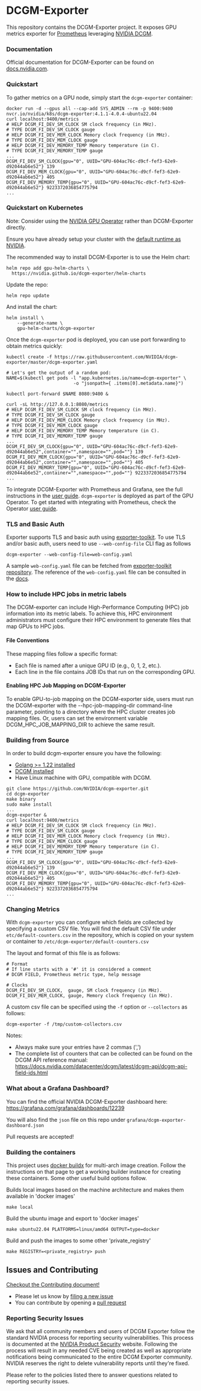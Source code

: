 # DCGM-Exporter

This repository contains the DCGM-Exporter project. It exposes GPU metrics exporter for [Prometheus](https://prometheus.io/) leveraging [NVIDIA DCGM](https://developer.nvidia.com/dcgm).

### Documentation

Official documentation for DCGM-Exporter can be found on [docs.nvidia.com](https://docs.nvidia.com/datacenter/cloud-native/gpu-telemetry/dcgm-exporter.html).

### Quickstart

To gather metrics on a GPU node, simply start the `dcgm-exporter` container:

```shell
docker run -d --gpus all --cap-add SYS_ADMIN --rm -p 9400:9400 nvcr.io/nvidia/k8s/dcgm-exporter:4.1.1-4.0.4-ubuntu22.04
curl localhost:9400/metrics
# HELP DCGM_FI_DEV_SM_CLOCK SM clock frequency (in MHz).
# TYPE DCGM_FI_DEV_SM_CLOCK gauge
# HELP DCGM_FI_DEV_MEM_CLOCK Memory clock frequency (in MHz).
# TYPE DCGM_FI_DEV_MEM_CLOCK gauge
# HELP DCGM_FI_DEV_MEMORY_TEMP Memory temperature (in C).
# TYPE DCGM_FI_DEV_MEMORY_TEMP gauge
...
DCGM_FI_DEV_SM_CLOCK{gpu="0", UUID="GPU-604ac76c-d9cf-fef3-62e9-d92044ab6e52"} 139
DCGM_FI_DEV_MEM_CLOCK{gpu="0", UUID="GPU-604ac76c-d9cf-fef3-62e9-d92044ab6e52"} 405
DCGM_FI_DEV_MEMORY_TEMP{gpu="0", UUID="GPU-604ac76c-d9cf-fef3-62e9-d92044ab6e52"} 9223372036854775794
...
```

### Quickstart on Kubernetes

Note: Consider using the [NVIDIA GPU Operator](https://github.com/NVIDIA/gpu-operator) rather than DCGM-Exporter directly.

Ensure you have already setup your cluster with the [default runtime as NVIDIA](https://github.com/NVIDIA/nvidia-container-runtime#docker-engine-setup).

The recommended way to install DCGM-Exporter is to use the Helm chart:

```shell
helm repo add gpu-helm-charts \
  https://nvidia.github.io/dcgm-exporter/helm-charts
```

Update the repo:

```shell
helm repo update
```

And install the chart:

```shell
helm install \
    --generate-name \
    gpu-helm-charts/dcgm-exporter
```

Once the `dcgm-exporter` pod is deployed, you can use port forwarding to obtain metrics quickly:

```shell
kubectl create -f https://raw.githubusercontent.com/NVIDIA/dcgm-exporter/master/dcgm-exporter.yaml

# Let's get the output of a random pod:
NAME=$(kubectl get pods -l "app.kubernetes.io/name=dcgm-exporter" \
                         -o "jsonpath={ .items[0].metadata.name}")

kubectl port-forward $NAME 8080:9400 &

curl -sL http://127.0.0.1:8080/metrics
# HELP DCGM_FI_DEV_SM_CLOCK SM clock frequency (in MHz).
# TYPE DCGM_FI_DEV_SM_CLOCK gauge
# HELP DCGM_FI_DEV_MEM_CLOCK Memory clock frequency (in MHz).
# TYPE DCGM_FI_DEV_MEM_CLOCK gauge
# HELP DCGM_FI_DEV_MEMORY_TEMP Memory temperature (in C).
# TYPE DCGM_FI_DEV_MEMORY_TEMP gauge
...
DCGM_FI_DEV_SM_CLOCK{gpu="0", UUID="GPU-604ac76c-d9cf-fef3-62e9-d92044ab6e52",container="",namespace="",pod=""} 139
DCGM_FI_DEV_MEM_CLOCK{gpu="0", UUID="GPU-604ac76c-d9cf-fef3-62e9-d92044ab6e52",container="",namespace="",pod=""} 405
DCGM_FI_DEV_MEMORY_TEMP{gpu="0", UUID="GPU-604ac76c-d9cf-fef3-62e9-d92044ab6e52",container="",namespace="",pod=""} 9223372036854775794
...

```

To integrate DCGM-Exporter with Prometheus and Grafana, see the full instructions in the [user guide](https://docs.nvidia.com/datacenter/cloud-native/gpu-telemetry/latest/).
`dcgm-exporter` is deployed as part of the GPU Operator. To get started with integrating with Prometheus, check the Operator [user guide](https://docs.nvidia.com/datacenter/cloud-native/gpu-operator/getting-started.html#gpu-telemetry).

### TLS and Basic Auth

Exporter supports TLS and basic auth using [exporter-toolkit](https://github.com/prometheus/exporter-toolkit). To use TLS and/or basic auth, users need to use `--web-config-file` CLI flag as follows

```shell
dcgm-exporter --web-config-file=web-config.yaml
```

A sample `web-config.yaml` file can be fetched from [exporter-toolkit repository](https://github.com/prometheus/exporter-toolkit/blob/master/docs/web-config.yml). The reference of the `web-config.yaml` file can be consulted in the [docs](https://github.com/prometheus/exporter-toolkit/blob/master/docs/web-configuration.md).

### How to include HPC jobs in metric labels

The DCGM-exporter can include High-Performance Computing (HPC) job information into its metric labels. To achieve this, HPC environment administrators must configure their HPC environment to generate files that map GPUs to HPC jobs.

#### File Conventions

These mapping files follow a specific format:

* Each file is named after a unique GPU ID (e.g., 0, 1, 2, etc.).
* Each line in the file contains JOB IDs that run on the corresponding GPU.

#### Enabling HPC Job Mapping on DCGM-Exporter

To enable GPU-to-job mapping on the DCGM-exporter side, users must run the DCGM-exporter with the --hpc-job-mapping-dir command-line parameter, pointing to a directory where the HPC cluster creates job mapping files. Or, users can set the environment variable DCGM_HPC_JOB_MAPPING_DIR to achieve the same result.

### Building from Source

In order to build dcgm-exporter ensure you have the following:

* [Golang >= 1.22 installed](https://golang.org/)
* [DCGM installed](https://developer.nvidia.com/dcgm)
* Have Linux machine with GPU, compatible with DCGM.

```shell
git clone https://github.com/NVIDIA/dcgm-exporter.git
cd dcgm-exporter
make binary
sudo make install
...
dcgm-exporter &
curl localhost:9400/metrics
# HELP DCGM_FI_DEV_SM_CLOCK SM clock frequency (in MHz).
# TYPE DCGM_FI_DEV_SM_CLOCK gauge
# HELP DCGM_FI_DEV_MEM_CLOCK Memory clock frequency (in MHz).
# TYPE DCGM_FI_DEV_MEM_CLOCK gauge
# HELP DCGM_FI_DEV_MEMORY_TEMP Memory temperature (in C).
# TYPE DCGM_FI_DEV_MEMORY_TEMP gauge
...
DCGM_FI_DEV_SM_CLOCK{gpu="0", UUID="GPU-604ac76c-d9cf-fef3-62e9-d92044ab6e52"} 139
DCGM_FI_DEV_MEM_CLOCK{gpu="0", UUID="GPU-604ac76c-d9cf-fef3-62e9-d92044ab6e52"} 405
DCGM_FI_DEV_MEMORY_TEMP{gpu="0", UUID="GPU-604ac76c-d9cf-fef3-62e9-d92044ab6e52"} 9223372036854775794
...
```

### Changing Metrics

With `dcgm-exporter` you can configure which fields are collected by specifying a custom CSV file.
You will find the default CSV file under `etc/default-counters.csv` in the repository, which is copied on your system or container to `/etc/dcgm-exporter/default-counters.csv`

The layout and format of this file is as follows:

```
# Format
# If line starts with a '#' it is considered a comment
# DCGM FIELD, Prometheus metric type, help message

# Clocks
DCGM_FI_DEV_SM_CLOCK,  gauge, SM clock frequency (in MHz).
DCGM_FI_DEV_MEM_CLOCK, gauge, Memory clock frequency (in MHz).
```

A custom csv file can be specified using the `-f` option or `--collectors` as follows:

```shell
dcgm-exporter -f /tmp/custom-collectors.csv
```

Notes:

* Always make sure your entries have 2 commas (',')
* The complete list of counters that can be collected can be found on the DCGM API reference manual: <https://docs.nvidia.com/datacenter/dcgm/latest/dcgm-api/dcgm-api-field-ids.html>

### What about a Grafana Dashboard?

You can find the official NVIDIA DCGM-Exporter dashboard here: <https://grafana.com/grafana/dashboards/12239>

You will also find the `json` file on this repo under `grafana/dcgm-exporter-dashboard.json`

Pull requests are accepted!

### Building the containers

This project uses [docker buildx](https://docs.docker.com/buildx/working-with-buildx/) for multi-arch image creation. Follow the instructions on that page to get a working builder instance for creating these containers. Some other useful build options follow.

Builds local images based on the machine architecture and makes them available in 'docker images'

```shell
make local
```

Build the ubuntu image and export to 'docker images'

```shell
make ubuntu22.04 PLATFORMS=linux/amd64 OUTPUT=type=docker
```

Build and push the images to some other 'private_registry'

```shell
make REGISTRY=<private_registry> push
```

## Issues and Contributing

[Checkout the Contributing document!](CONTRIBUTING.md)

* Please let us know by [filing a new issue](https://github.com/NVIDIA/dcgm-exporter/issues/new)
* You can contribute by opening a [pull request](https://github.com/NVIDIA/dcgm-exporter)

### Reporting Security Issues

We ask that all community members and users of DCGM Exporter follow the standard NVIDIA process for reporting security vulnerabilities. This process is documented at the [NVIDIA Product Security](https://www.nvidia.com/en-us/security/) website.
Following the process will result in any needed CVE being created as well as appropriate notifications being communicated
to the entire DCGM Exporter community. NVIDIA reserves the right to delete vulnerability reports until they're fixed.

Please refer to the policies listed there to answer questions related to reporting security issues.
